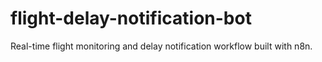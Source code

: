# flight-delay-notification-bot
Real-time flight monitoring and delay notification workflow built with n8n.

